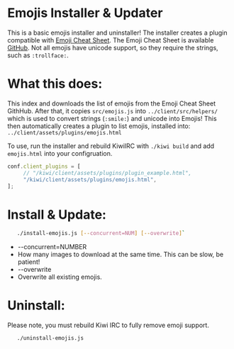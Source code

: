 Emojis Installer & Updater
====
This is a basic emojis installer and uninstaller! The installer creates a plugin compatible with [Emoji Cheat Sheet]. The Emoji Cheat Sheet is available [GitHub]. Not all emojis have unicode support, so they require the strings, such as `:trollface:`.

What this does:
====
This index and downloads the list of emojis from the Emoji Cheat Sheet GithHub.
After that, it copies `src/emojis.js` into `../client/src/helpers/` which is used to convert strings (`:smile:`) and unicode into Emojis! This then automatically creates a plugin to list emojis, installed into: `../client/assets/plugins/emojis.html`

To use, run the installer and rebuild KiwiIRC with  `./kiwi build` and add `emojis.html` into your configruation.
```javascript
conf.client_plugins = [
     // "/kiwi/client/assets/plugins/plugin_example.html",
     "/kiwi/client/assets/plugins/emojis.html",
];
```

Install & Update:
====
```bash
   ./install-emojis.js [--concurrent=NUM] [--overwrite]`
```
  * --concurrent=NUMBER 
   * How many images to download at the same time. This can be slow, be patient!
  * --overwrite
   * Overwrite all existing emojis.

Uninstall:
====
Please note, you must rebuild Kiwi IRC to fully remove emoji support.
```bash
   ./uninstall-emojis.js
```

[Emoji Cheat Sheet]:http://emoji-cheat-sheet.com/
[GitHub]:https://github.com/arvida/emoji-cheat-sheet.com
